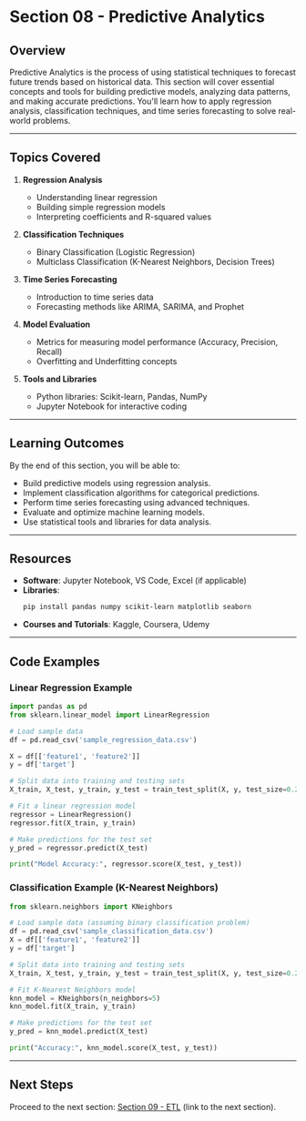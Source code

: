 # Section 08 - Predictive Analytics

## Overview
Predictive Analytics is the process of using statistical techniques to forecast future trends based on historical data. This section will cover essential concepts and tools for building predictive models, analyzing data patterns, and making accurate predictions. You'll learn how to apply regression analysis, classification techniques, and time series forecasting to solve real-world problems.

---

## Topics Covered
1. **Regression Analysis**
   - Understanding linear regression
   - Building simple regression models
   - Interpreting coefficients and R-squared values

2. **Classification Techniques**
   - Binary Classification (Logistic Regression)
   - Multiclass Classification (K-Nearest Neighbors, Decision Trees)

3. **Time Series Forecasting**
   - Introduction to time series data
   - Forecasting methods like ARIMA, SARIMA, and Prophet

4. **Model Evaluation**
   - Metrics for measuring model performance (Accuracy, Precision, Recall)
   - Overfitting and Underfitting concepts

5. **Tools and Libraries**
   - Python libraries: Scikit-learn, Pandas, NumPy
   - Jupyter Notebook for interactive coding

---

## Learning Outcomes
By the end of this section, you will be able to:
- Build predictive models using regression analysis.
- Implement classification algorithms for categorical predictions.
- Perform time series forecasting using advanced techniques.
- Evaluate and optimize machine learning models.
- Use statistical tools and libraries for data analysis.

---

## Resources
- **Software**: Jupyter Notebook, VS Code, Excel (if applicable)
- **Libraries**: 
  ```bash
  pip install pandas numpy scikit-learn matplotlib seaborn
  ```
- **Courses and Tutorials**: Kaggle, Coursera, Udemy

---

## Code Examples

### Linear Regression Example
```python
import pandas as pd
from sklearn.linear_model import LinearRegression

# Load sample data
df = pd.read_csv('sample_regression_data.csv')

X = df[['feature1', 'feature2']]
y = df['target']

# Split data into training and testing sets
X_train, X_test, y_train, y_test = train_test_split(X, y, test_size=0.2, random_state=42)

# Fit a linear regression model
regressor = LinearRegression()
regressor.fit(X_train, y_train)

# Make predictions for the test set
y_pred = regressor.predict(X_test)

print("Model Accuracy:", regressor.score(X_test, y_test))
```

### Classification Example (K-Nearest Neighbors)
```python
from sklearn.neighbors import KNeighbors

# Load sample data (assuming binary classification problem)
df = pd.read_csv('sample_classification_data.csv')
X = df[['feature1', 'feature2']]
y = df['target']

# Split data into training and testing sets
X_train, X_test, y_train, y_test = train_test_split(X, y, test_size=0.2, random_state=42)

# Fit K-Nearest Neighbors model
knn_model = KNeighbors(n_neighbors=5)
knn_model.fit(X_train, y_train)

# Make predictions for the test set
y_pred = knn_model.predict(X_test)

print("Accuracy:", knn_model.score(X_test, y_test))
```

---

## Next Steps
Proceed to the next section: [Section 09 - ETL](../Section%2009%20-%20ETL) (link to the next section).